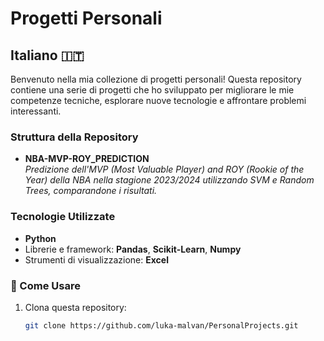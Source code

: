 # Progetti Personali

## Italiano 🇮🇹

Benvenuto nella mia collezione di progetti personali!
Questa repository contiene una serie di progetti che ho sviluppato per migliorare le mie competenze tecniche, esplorare nuove tecnologie e affrontare problemi interessanti.

### Struttura della Repository
- **NBA-MVP-ROY_PREDICTION**   
  _Predizione dell'MVP (Most Valuable Player) and ROY (Rookie of the Year) della NBA nella stagione 2023/2024 utilizzando SVM e Random Trees, comparandone i risultati._

### Tecnologie Utilizzate
- **Python**
- Librerie e framework: **Pandas**, **Scikit-Learn**, **Numpy**
- Strumenti di visualizzazione: **Excel**

### 📖 Come Usare
1. Clona questa repository:
   ```bash
   git clone https://github.com/luka-malvan/PersonalProjects.git
